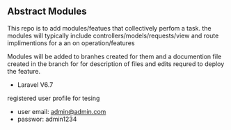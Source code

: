 ## Abstract Modules

This repo is to add modules/featues that collectively perfom a task.
the modules will typically include controllers/models/requests/view and route implimentions for a an on operation/features

Modules will be added to branhes created for them and a documention file created in the branch for 
for description of files and edits requred to deploy the feature.



- Laravel V6.7


registered user profile for tesing

- user email: admin@admin.com
- passwor: admin1234
